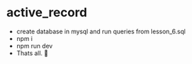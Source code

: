# active_record
- create database in mysql and run queries from lesson_6.sql
- npm i
- npm run dev
- Thats all. 🎉